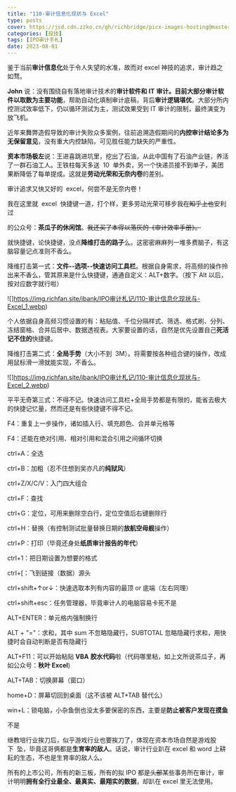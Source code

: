 ```yaml
---
title: "110-审计信息化现状与 Excel"
type: posts
cover: https://jsd.cdn.zzko.cn/gh/richbridge/picx-images-hosting@master/thumbnail/投技.jpg
categories: [投技]
tags: [IPO审计手札]
date: 2023-08-01
---
```

鉴于当前**审计信息化**处于令人失望的水准，故而对 excel 神技的追求，审计趋之如骛。

**John** 说：没有围绕自有落地审计技术的**审计软件和** **IT** **审计。**目前大部分审计软件**以取数为主要功能**，帮助自动化填制审计底稿，背后**审计逻辑堪优**。大部分所内控测试效率低下，仍以循环测试为主，测试效果受到 IT 审计的限制，最终演变为放飞机。

近年来舞弊造假导致的审计失败众多案例，往前追溯造假期间的**内控审计结论多为无保留意见**，没有重大内控缺陷，可见胜任能力缺失的严重性。

**资本市场极左**说：王进喜跳进坑里，挖出了石油，从此中国有了石油产业链，养活了一群石油工人。王铁柱每天多送  10  单外卖，另一个快递员接不到单子，美团果断降低了每单提成。这就是**劳动光荣和无奈内卷**的差别。

审计追求又快又好的  excel，何尝不是无奈内卷！

我在这里就  excel  快捷键一道，打个样，更多劳动光荣可移步我~~在知乎上也~~安利过

的公众号：**茶瓜子的休闲馆**。~~我还买了本得以落灰的《审计效率手册》。~~

  

就快捷键，论快捷键，没点**降维打击的路子**么。这密密麻麻列一堆多费脑子，有这脑容量记点准则不香么。

降维打击第一式：**文件--选项--快速访问工具栏**。根据自身需求，将高频的操作拎出来不香么，管其原来是什么快捷键，通通自定义：ALT+数字。（按下 Alt 以后，按对应数字就行啦）

![]https://img.richfan.site/ibank/IPO审计札记/110-审计信息化现状与-Excel_1.webp)

个人依据自身高频习惯设置的有：粘贴值、千位分隔样式、筛选、格式刷、分列、冻结窗格、合并后居中、数据透视表。大家要设置的话，自然是优先设置自己**死活记不住的**快捷键。

  

降维打击第二式：**全局手势**（大小不到  3M）。将需要按各种组合键的操作，改成用鼠标滑一滑就能实现，不香么。

![]https://img.richfan.site/ibank/IPO审计札记/110-审计信息化现状与-Excel_2.webp)

平平无奇第三式：不得不记。快速访问工具栏+全局手势都是有限的，能省去极大的快捷记忆量，然而还是有些快捷键不得不记。

F4：重复上一步操作，诸如插入行、填充颜色、合并单元格等

F4：还能在绝对引用、相对引用和混合引用之间循环切换

ctrl+A：全选

ctrl+B：加粗（忍不住想到吴亦凡的**纯狱风**）

ctrl+Z/X/C/V：入门四大组合

ctrl+F：查找

ctrl+G：定位，可用来删除空白行，定位空值后右键删除行

ctrl+H：替换（有控制测试批量替换日期的**放航空母舰**操作）

ctrl+P：打印（毕竟还身处**纸质审计报告的年代**）

ctrl+1：把日期设置为想要的格式

ctrl+[：飞到链接（数据）源头

  

ctrl+shift+↑or↓：快速选取本列有内容的最顶 or 底端（左右同理）

ctrl+shift+esc：任务管理器，毕竟审计人的电脑容易卡死不是

ALT+ENTER：单元格内强制换行

ALT + "="：求和，其中 sum 不忽略隐藏行，SUBTOTAL 忽略隐藏行求和，用快捷时会自动判断是否有隐藏行

ALT+F11：可以开始粘贴 **VBA** **胶水代码**啦（代码哪里粘，如上文所说茶瓜子，再如公众号：**秋叶 Excel**)

ALT+TAB：切换屏幕（窗口）

home+D：屏幕切回到桌面（这不该被 ALT+TAB 替代么）

win+L：锁电脑，小杂鱼倒也没太多要保密的东西，主要是**防止被客户发现在摸鱼**

不是

  

继教培行业挨刀后，似乎游戏行业也要挨刀了，体现在资本市场自然是游戏股下  坠，毕竟这哥俩都是**生育率的敌人**。话说，审计行业趴在 excel 和 word 上耕耘的生态，不也是生育率的敌人么。

所有的上市公司，所有的新三板，所有的拟 IPO 都是~~头部~~某些事务所在审计，审计明明**拥有全行业最全、最真实、最翔实的数据**，却趴在 excel 里无法使用。